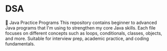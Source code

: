 # DSA
📘 Java Practice Programs This repository contains beginner to advanced Java programs that I'm using to strengthen my core Java skills. Each file focuses on different concepts such as loops, conditionals, classes, objects, and more. Suitable for interview prep, academic practice, and coding fundamentals.
